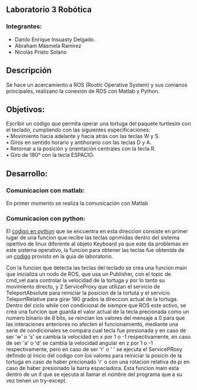 ## Laboratorio 3 Robótica
### Integrantes: 
- Danilo Enrique Insuasty Delgado.
- Abraham Másmela Ramirez
- Nicolás Prieto Solano
## Descripción
Se hace un acercamiento a ROS  (Rootic Operative System) y sus comanos principales, realizano la conexión de ROS con Matlab y Python.
## Objetivos:
Escribir un código que permita operar una tortuga del paquete turtlesim con el teclado, cumpliendo con las siguientes especificaciones: <br>
• Movimiento hacia adelante y hacia atrás con las teclas W y S. <br>
• Giros en sentido horario y antihorario con las teclas D y A. <br>
• Retornar a la posición y orientación centrales con la tecla R. <br>
• Giro de 180° con la tecla ESPACIO. <br>
## Desarrollo:
### Comunicacion con matlab:
En primer momento se realiza la comunicación con Matlab
### Comunicacion con python:
<p>El <a href='/myTeleopKey.py'>codigo en python</a> que se encuentra en  esta direccion consiste en primer lugar de una funcion que recibe las teclas oprimidas dentro del sistema opertivo de linux diferente al objeto Keyboard ya que este da problemas en este sistema operativo, la funcion para obtener las teclas fue obtenida de un <a href='http://python4fun.blogspot.com/2008/06/get-key-press-in-python.html'>codigo</a> provisto en la guia de laboratorio.</p>
<p>Con la funcion que detecta las teclas del teclado se crea una funcion main que inicializa un nodo de ROS, que usa un Publisher, con el topic de cmd_vel para controlar la velocidad de la tortuga y por lo tanto su movimiento directo, y 2 ServiceProxy que utilizan el servicio de TeleportAbsolute para reiniciar la posicion de la tortuta y el servicio TeleportRelative para girar 180 grados la direccion actual de la tortuga. Dentro del ciclo while con condicional de siempre que ROS este activo, se crea una funcion que guarda el valor actual de la tecla precionada como un numero binario de 8 bits, se reincian los valores del mensaje a 0 para que las interaciones anteriores no afecten el funcionamiento, mediante una serie de condicionales se compara cual tecla fue presionada y en caso de ser 'w' o 's' se cambia la velocidad en x por 1 o -1 respectivamente, en caso de ser 'a' o 'd' se cambia la velocidad angular en z por 1 o -1 respectivamente, pero en caso de ser 'r' o ' ' se ejecuta el ServicePRoxy definido al inicio del codigo con los valores para reiniciar la posicin de la tortuga en caso de haber precionado 'r' o con una rotacion relativa de pi en caso de haber presionado la barra espaciadora. Esta funcion main esta dentro de un if que se ejecuta al llamar el nombre del programa que a su vez tienen un try-except.  </p>
